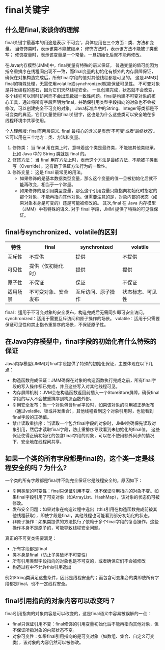 # final关键字

## 什么是final,谈谈你的理解

final关键字最基本的用途是表示'不可变'，具体应用在三个方面：类、方法和变量。
当修饰类时，表示该类不能被继承；
修饰方法时，表示该方法不能被子类重写；
修饰变量时，表示该变量是一个常量，一旦初始化后就不能再修改。

在Java内存模型(JMM)中，final变量有特殊的语义保证。
普通变量的值可能因为指令重排序在线程间出现不一致，而final变量的初始化有额外的内存屏障保证，确保在对象构造完成后，所有final字段的值对其他线程都是可见的。
这是JMM对final的特殊处理，无需使用volatile或synchronized就能保证可见性。
不可变对象是并发编程的基石，因为它们天然线程安全。
一旦创建完成，状态就不会改变，多个线程可以同时访问而不会出现数据一致性问题。final是构建不可变对象的核心工具，通过将所有字段声明为final，并确保引用类型字段指向的对象也不会被修改，可以创建完全不可变的对象。
Java标准库中的String、Integer等类都是不可变类的典范，它们大量使用final关键字，这也是为什么这些类可以安全地在多线程环境中共享使用。

个人理解版:
final有两层语义.
final 最核心的含义是表示‘不可变’或者‘最终状态’。 它可以用在三个地方：类、方法和变量。
1. 修饰类： 当 final 用在类上时，意味着这个类是最终类，不能被其他类继承。比如 Java 中的 String 类就是 final 的。
2. 修饰方法： 当 final 用在方法上时，表示这个方法是最终方法，不能被子类重写（Override）。这有助于保证方法行为的一致性。
3. 修饰变量： 这是 final 最常见的用法。
   - 如果修饰的是基本数据类型变量，那么这个变量的值一旦被初始化后就不能再改变，相当于一个常量。
   - 如果修饰的是引用类型变量，那么这个引用变量只能指向初始化时指定的那个对象，不能再指向其他对象。但需要注意的是，对象内部的状态（如果对象本身是可变的）还是可能被修改的。
其次,final 在 Java 内存模型（JMM）中有特殊的语义.
对于 final 字段，JMM 提供了特殊的可见性保证。
## final与synchronized、volatile的区别
| 特性 | final | synchronized | volatile |
|------|-------|---------------|----------|
| 互斥性 | 不提供 | 提供 | 不提供 |
| 可见性 | 提供（仅初始化时） | 提供 | 提供 |
| 原子性 | 不保证 | 保证 | 不保证 |
| 适用场景 | 不可变对象、安全发布 | 互斥访问、原子操作 | 状态标志、可见性 |

final：适用于不可变对象的安全发布，构造完成后无需同步即可安全访问。
synchronized：适用于需要互斥访问和原子操作的场景。
volatile：适用于只需要保证可见性和禁止指令重排序的场景，不保证原子性。

## 在Java内存模型中，final字段的初始化有什么特殊的保证
Java内存模型(JMM)对final字段提供了特殊的初始化保证，主要体现在以下几点：
- 构造函数完成保证：JMM确保在对象的构造函数执行完成之前，所有final字段的写入操作都已完成，并且这些写入对其他线程可见。
- 内存屏障机制：JVM会在构造函数返回前插入一个StoreStore屏障，确保final字段的写入不会被重排序到构造函数外部。
- 引用安全发布：当一个对象包含final字段时，如果该对象的引用被正确发布（通过volatile、锁或并发集合），其他线程看到这个对象引用时，也能看到final字段的正确值。
- 禁止读取重排序：当读取一个包含final字段的对象时，JMM会确保先读取对象引用，然后才读取final字段，防止重排序导致看到未初始化的final值。
这些保证使得正确初始化的包含final字段的对象，可以在不使用额外同步的情况下，安全地在线程间共享。

## 如果一个类的所有字段都是final的，这个类一定是线程安全的吗？为什么?

一个类的所有字段都是final并不能完全保证它是线程安全的，原因如下：

- 引用类型的可变性：final只保证引用不变，但不保证引用指向的对象不变。如果final字段引用了可变对象（如ArrayList、HashMap），该对象的状态仍可被修改。
- 发布安全问题：如果对象在构造过程中逸出（this引用在构造函数完成前被其他线程获取），即使字段是final，其他线程也可能看到部分初始化的状态。
- 非原子操作：如果类提供的方法执行了依赖于多个final字段的复合操作，这些操作本身不是原子的，可能导致线程安全问题。

真正的不可变类需要满足：

- 所有字段都是final
- 类本身是final（防止子类破坏不可变性）
- 所有引用类型字段指向的对象也是不可变的，或者确保它们不会被修改
- 构造过程中不允许this引用逸出

例如String类满足这些条件，因此是线程安全的；而包含可变集合的类即使所有字段都是final，也不一定线程安全。

## final引用指向的对象内容可以改变吗？

final引用指向的对象内容是可以改变的，这是final语义中容易被误解的一点：

- final只保证引用不变：final修饰的引用变量初始化后不能再指向其他对象，但不保证所指对象的内部状态不变。
- 对象可变性：如果final引用指向的是可变对象（如数组、集合、自定义可变类），该对象的内容仍然可以被修改。
